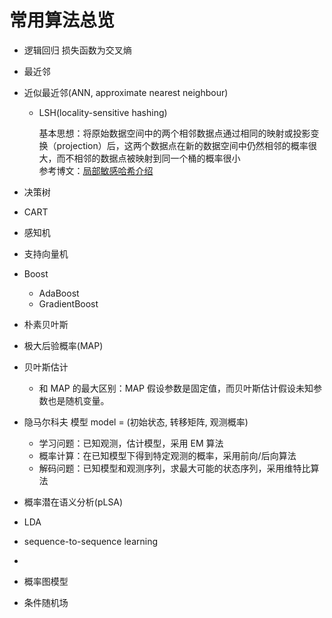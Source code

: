 # 常用算法总览


- 逻辑回归
   损失函数为交叉熵
- 最近邻
- 近似最近邻(ANN, approximate nearest neighbour)

    - LSH(locality-sensitive hashing)

        基本思想：将原始数据空间中的两个相邻数据点通过相同的映射或投影变换（projection）后，这两个数据点在新的数据空间中仍然相邻的概率很大，而不相邻的数据点被映射到同一个桶的概率很小  
        参考博文：[局部敏感哈希介绍](http://blog.csdn.net/icvpr/article/details/12342159)
- 决策树
- CART
- 感知机
- 支持向量机
- Boost
    - AdaBoost
    - GradientBoost

- 朴素贝叶斯
- 极大后验概率(MAP)
- 贝叶斯估计
     - 和 MAP 的最大区别：MAP 假设参数是固定值，而贝叶斯估计假设未知参数也是随机变量。
- 隐马尔科夫
    模型 model = (初始状态, 转移矩阵, 观测概率)

    - 学习问题：已知观测，估计模型，采用 EM 算法
    - 概率计算：在已知模型下得到特定观测的概率，采用前向/后向算法
    - 解码问题：已知模型和观测序列，求最大可能的状态序列，采用维特比算法
- 概率潜在语义分析(pLSA)
- LDA



- sequence-to-sequence learning
- 

- 概率图模型
- 条件随机场




